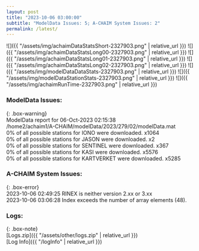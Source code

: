 ```yaml
---
layout: post
title: "2023-10-06 03:00:00"
subtitle: "ModelData Issues: 5; A-CHAIM System Issues: 2"
permalink: /latest/
---
```


![]({{ "/assets/img/achaimDataStatsShort-2327903.png" | relative_url }})
![]({{ "/assets/img/achaimDataStatsLong00-2327903.png" | relative_url }})
![]({{ "/assets/img/achaimDataStatsLong01-2327903.png" | relative_url }})
![]({{ "/assets/img/achaimDataStatsLong02-2327903.png" | relative_url }})
![]({{ "/assets/img/modelDataDataStats-2327903.png" | relative_url }})
![]({{ "/assets/img/modelDataStationStats-2327903.png" | relative_url }})
![]({{ "/assets/img/achaimRunTime-2327903.png" | relative_url }})


### ModelData Issues:  
  
{: .box-warning}  
 ModelData report for 06-Oct-2023 02:15:38   
 /home2/achaim1/A-CHAIM/modelData/2023/279/02/modelData.mat   
 0% of all possible stations for IONO were downloaded. x1064   
 0% of all possible stations for JASON were downloaded. x2   
 0% of all possible stations for SENTINEL were downloaded. x367   
 0% of all possible stations for KASI were downloaded. x5576   
 0% of all possible stations for KARTVERKET were downloaded. x5285   
  
### A-CHAIM System Issues:  
  
{: .box-error}  
2023-10-06 02:49:25 RINEX is neither version 2.xx or 3.xx  
2023-10-06 03:06:28 Index exceeds the number of array elements (48).  

### Logs:  
  
{: .box-note}  
[Logs.zip]({{ "/assets/other/logs.zip" | relative_url }})  
[Log Info]({{ "/logInfo" | relative_url }})  
